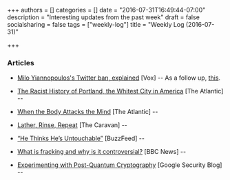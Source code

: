 +++
authors = []
categories = []
date = "2016-07-31T16:49:44-07:00"
description = "Interesting updates from the past week"
draft = false
socialsharing = false
tags = ["weekly-log"]
title = "Weekly Log (2016-07-31)"

+++

### Articles

- [Milo Yiannopoulos's Twitter ban, explained](http://www.vox.com/2016/7/20/12226070/milo-yiannopoulus-twitter-ban-explained) [Vox] -- As a follow up, [this](http://www.vox.com/2016/7/22/12256384/leslie-jones-twitter-harassment-seth-meyers).

- [The Racist History of Portland, the Whitest City in America](http://www.theatlantic.com/business/archive/2016/07/racist-history-portland/492035/) [The Atlantic] --

- [When the Body Attacks the Mind](http://www.theatlantic.com/magazine/archive/2016/07/when-the-body-attacks-the-mind/485564/) [The Atlantic] --

- [Lather, Rinse, Repeat](http://www.caravanmagazine.in/reportage/lather-rinse-repeat-saas-bahu-saga) [The Caravan] --

- [“He Thinks He’s Untouchable”](https://www.buzzfeed.com/azeenghorayshi/michael-katze-investigation?utm_term=.ve8RL5GWA#.hhZgPJBxa) [BuzzFeed] --

- [What is fracking and why is it controversial?](http://www.bbc.com/news/uk-14432401) [BBC News] --

- [Experimenting with Post-Quantum Cryptography](https://security.googleblog.com/2016/07/experimenting-with-post-quantum.html) [Google Security Blog] --